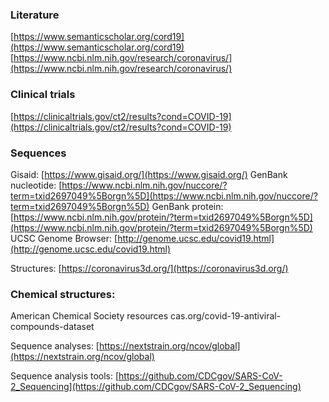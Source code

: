 


### Literature
[https://www.semanticscholar.org/cord19](https://www.semanticscholar.org/cord19)
[https://www.ncbi.nlm.nih.gov/research/coronavirus/](https://www.ncbi.nlm.nih.gov/research/coronavirus/)

### Clinical trials
[https://clinicaltrials.gov/ct2/results?cond=COVID-19](https://clinicaltrials.gov/ct2/results?cond=COVID-19)

### Sequences
Gisaid: [https://www.gisaid.org/](https://www.gisaid.org/)
 GenBank nucleotide: [https://www.ncbi.nlm.nih.gov/nuccore/?term=txid2697049%5Borgn%5D](https://www.ncbi.nlm.nih.gov/nuccore/?term=txid2697049%5Borgn%5D)
 GenBank protein:
[https://www.ncbi.nlm.nih.gov/protein/?term=txid2697049%5Borgn%5D](https://www.ncbi.nlm.nih.gov/protein/?term=txid2697049%5Borgn%5D)
UCSC Genome Browser:
[http://genome.ucsc.edu/covid19.html](http://genome.ucsc.edu/covid19.html)


Structures:
[https://coronavirus3d.org/](https://coronavirus3d.org/)

### Chemical structures:
American Chemical Society resources
cas.org/covid-19-antiviral-compounds-dataset

Sequence analyses:
[https://nextstrain.org/ncov/global](https://nextstrain.org/ncov/global)

Sequence analysis tools:
[https://github.com/CDCgov/SARS-CoV-2_Sequencing](https://github.com/CDCgov/SARS-CoV-2_Sequencing)



<!--stackedit_data:
eyJoaXN0b3J5IjpbLTEzODQzODk1NDksLTExNjM5MzMxNTYsLT
Y4NDg5OTUwNyw3MzA5OTgxMTZdfQ==
-->